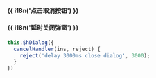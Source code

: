 <h4 class="tip">{{ i18n('点击取消按钮') }}</h4>
<h4 >{{ i18n('延时关闭弹窗') }}</h4>

```js
this.$hDialog({
  cancelHandler(ins, reject) {
    reject('delay 3000ms close dialog', 3000);
  }
})
```